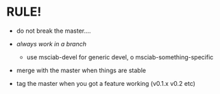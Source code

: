 # RULE!

- do not break the master....
- *always work in a branch*
  - use msciab-devel for generic devel, o msciab-something-specific
- merge with the master when things are stable

- tag the master when you got a feature working (v0.1.x v0.2 etc)
